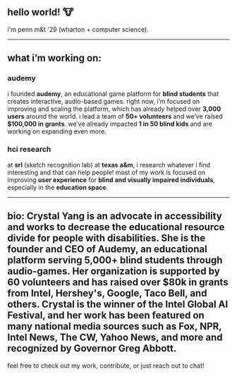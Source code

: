 ## hello world! 🐮

i'm penn m&t '29 (wharton + computer science). 

---

## **what i’m working on:**

### **audemy** 
i founded **audemy**, an educational game platform for **blind students** that creates interactive, audio-based games. right now, i’m focused on improving and scaling the platform, which has already helped over **3,000 users** around the world. i lead a team of **50+ volunteers** and we’ve raised **$100,000 in grants**. we’ve already impacted **1 in 50 blind kids** and are working on expanding even more. 

### **hci research** 
at **srl** (sketch recognition lab) at **texas a&m**, i research whatever i find interesting and that can help people! most of my work is focused on improving **user experience** for **blind and visually impaired individuals**, especially in the **education space**. 

---
bio:
Crystal Yang is an advocate in accessibility and works to decrease the educational resource divide for people with disabilities. She is the founder and CEO of Audemy, an educational platform serving 5,000+ blind students through audio-games. Her organization is supported by 60 volunteers and has raised over $80k in grants from Intel, Hershey's, Google, Taco Bell, and others. Crystal is the winner of the Intel Global AI Festival, and her work has been featured on many national media sources such as Fox, NPR, Intel News, The CW, Yahoo News, and more and recognized by Governor Greg Abbott.
---
feel free to check out my work, contribute, or just reach out to chat!



<!--
**Crustaly/crustaly** is a ✨ _special_ ✨ repository because its `README.md` (this file) appears on your GitHub profile.

Here are some ideas to get you started:

- 🔭 I’m currently working on ...
- 🌱 I’m currently learning ...
- 👯 I’m looking to collaborate on ...
- 🤔 I’m looking for help with ...
- 💬 Ask me about ...
- 📫 How to reach me: ...
- 😄 Pronouns: ...
- ⚡ Fun fact: ...
-->

